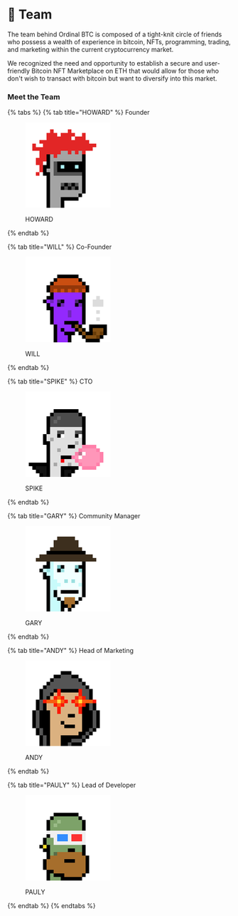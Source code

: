 # 👬 Team

The team behind Ordinal BTC is composed of a tight-knit circle of friends who possess a wealth of experience in bitcoin, NFTs, programming, trading, and marketing within the current cryptocurrency market.

We recognized the need and opportunity to establish a secure and user-friendly Bitcoin NFT Marketplace on ETH that would allow for those who don't wish to transact with bitcoin but want to diversify into this market.&#x20;

### Meet the Team

{% tabs %}
{% tab title="HOWARD" %}
Founder

<figure><img src="../.gitbook/assets/howard.jpg" alt=""><figcaption><p>HOWARD</p></figcaption></figure>
{% endtab %}

{% tab title="WILL" %}
Co-Founder

<figure><img src="../.gitbook/assets/will.jpg" alt=""><figcaption><p>WILL</p></figcaption></figure>
{% endtab %}

{% tab title="SPIKE" %}
CTO

<figure><img src="../.gitbook/assets/spike.jpg" alt=""><figcaption><p>SPIKE</p></figcaption></figure>
{% endtab %}

{% tab title="GARY" %}
Community Manager

<figure><img src="../.gitbook/assets/gary.jpg" alt=""><figcaption><p>GARY</p></figcaption></figure>
{% endtab %}

{% tab title="ANDY" %}
Head of Marketing

<figure><img src="../.gitbook/assets/andy.jpg" alt=""><figcaption><p>ANDY</p></figcaption></figure>
{% endtab %}

{% tab title="PAULY" %}
Lead of Developer

<figure><img src="../.gitbook/assets/puly.jpg" alt=""><figcaption><p>PAULY</p></figcaption></figure>
{% endtab %}
{% endtabs %}
